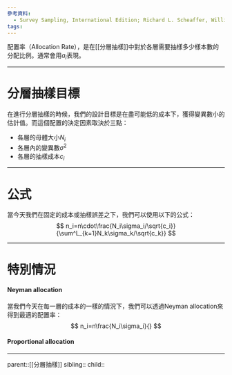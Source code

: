 ```yaml
---
參考資料:
  - Survey Sampling, International Edition; Richard L. Scheaffer, William Mendenhall. III
tags:
---
```

配置率（Allocation Rate），是在[[分層抽樣]]中對於各層需要抽樣多少樣本數的分配比例。通常會用$a_i$表現。
- - -
# 分層抽樣目標
在進行分層抽樣的時候，我們的設計目標是在盡可能低的成本下，獲得變異數小的估計值。而這個配置的決定因素取決於三點：
- 各層的母體大小$N_i$
- 各層內的變異數$\sigma^2$
- 各層的抽樣成本$c_i$
- - -
# 公式
當今天我們在固定的成本或抽樣誤差之下，我們可以使用以下的公式：
$$
n_i=n\cdot\frac{N_i\sigma_i/\sqrt{c_i}}{\sum^L_{k=1}N_k\sigma_k/\sqrt{c_k}}
$$
- - -
# 特別情況
#### Neyman allocation
當我們今天在每一層的成本的一樣的情況下，我們可以透過Neyman allocation來得到最適的配置率：
$$
n_i=n\frac{N_i\sigma_i}{}
$$
#### Proportional allocation
- - -
parent::[[分層抽樣]]
sibling::
child::